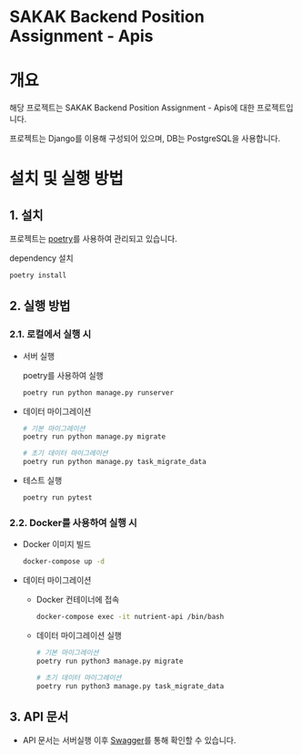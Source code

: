 # SAKAK Backend Position Assignment - Apis

# 개요

해당 프로젝트는 SAKAK Backend Position Assignment - Apis에 대한 프로젝트입니다.

프로젝트는 Django를 이용해 구성되어 있으며, DB는 PostgreSQL을 사용합니다.

# 설치 및 실행 방법

## 1. 설치

프로젝트는 [poetry](https://python-poetry.org/docs/)를 사용하여 관리되고 있습니다.

dependency 설치

```bash
poetry install
```

## 2. 실행 방법

### 2.1. 로컬에서 실행 시

- 서버 실행

  poetry를 사용하여 실행

  ```bash
  poetry run python manage.py runserver
  ```

- 데이터 마이그레이션

  ```bash
  # 기본 마이그레이션
  poetry run python manage.py migrate

  # 초기 데이터 마이그레이션
  poetry run python manage.py task_migrate_data
  ```

- 테스트 실행

  ```bash
  poetry run pytest
  ```

### 2.2. Docker를 사용하여 실행 시

- Docker 이미지 빌드

  ```bash
  docker-compose up -d
  ```

- 데이터 마이그레이션

  - Docker 컨테이너에 접속

    ```bash
    docker-compose exec -it nutrient-api /bin/bash
    ```

  - 데이터 마이그레이션 실행

    ```bash
    # 기본 마이그레이션
    poetry run python3 manage.py migrate

    # 초기 데이터 마이그레이션
    poetry run python3 manage.py task_migrate_data
    ```

## 3. API 문서

- API 문서는 서버실행 이후 [Swagger](http://localhost:8000/swagger/)를 통해 확인할 수 있습니다.